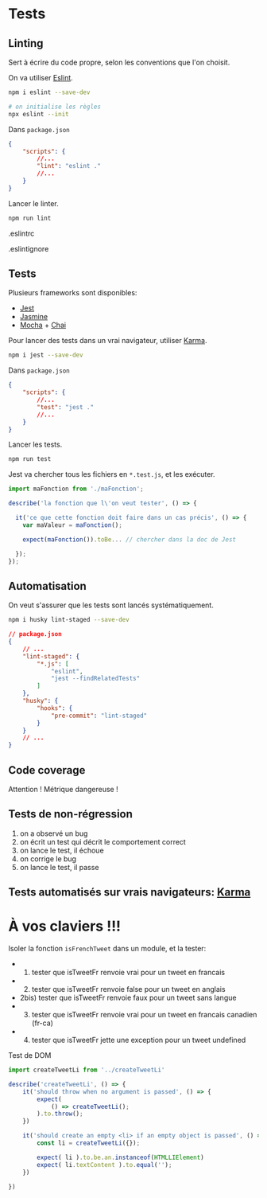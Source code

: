 # Tests

## Linting

Sert à écrire du code propre, selon les conventions que l'on choisit.

On va utiliser [Eslint](https://eslint.org/).

```bash
npm i eslint --save-dev

# on initialise les règles
npx eslint --init
```

Dans `package.json`
```json
{
    "scripts": {
        //...
        "lint": "eslint ."
        //...
    }
}
```

Lancer le linter.
```bash
npm run lint
```

.eslintrc

.eslintignore



## Tests

Plusieurs frameworks sont disponibles:
- [Jest](https://jestjs.io/)
- [Jasmine](https://jasmine.github.io/)
- [Mocha](https://mochajs.org/) + [Chai](https://www.chaijs.com/)

Pour lancer des tests dans un vrai navigateur, utiliser [Karma](https://karma-runner.github.io/2.0/index.html).



```bash
npm i jest --save-dev
```

Dans `package.json`
```json
{
    "scripts": {
        //...
        "test": "jest ."
        //...
    }
}
```

Lancer les tests.
```bash
npm run test
```

Jest va chercher tous les fichiers en `*.test.js`, et les exécuter.


```js
import maFonction from './maFonction';

describe('la fonction que l\'on veut tester', () => {

  it('ce que cette fonction doit faire dans un cas précis', () => {
    var maValeur = maFonction();

    expect(maFonction()).toBe... // chercher dans la doc de Jest

  });
});
```



## Automatisation

On veut s'assurer que les tests sont lancés systématiquement.

```bash
npm i husky lint-staged --save-dev
```

```json
// package.json
{
    // ...
    "lint-staged": {
        "*.js": [
            "eslint",
            "jest --findRelatedTests"
        ]
    },
    "husky": {
        "hooks": {
            "pre-commit": "lint-staged"
        }
    }
    // ...
}
```

## Code coverage

Attention ! Métrique dangereuse !

## Tests de non-régression

1. on a observé un bug
2. on écrit un test qui décrit le comportement correct
3. on lance le test, il échoue
4. on corrige le bug
5. on lance le test, il passe


## Tests automatisés sur vrais navigateurs: [Karma](https://developers.google.com/web/updates/2017/06/headless-karma-mocha-chai)




# À vos claviers !!!

Isoler la fonction `isFrenchTweet` dans un module, et la tester:
* 1) tester que isTweetFr renvoie vrai pour un tweet en francais
* 2) tester que isTweetFr renvoie false pour un tweet en anglais
* 2bis) tester que isTweetFr renvoie faux pour un tweet sans langue
* 3) tester que isTweetFr renvoie vrai pour un tweet en francais canadien (fr-ca)
* 4) tester que isTweetFr jette une exception pour un tweet undefined


Test de DOM

```js
import createTweetLi from '../createTweetLi'

describe('createTweetLi', () => {
    it('should throw when no argument is passed', () => {
        expect(
            () => createTweetLi();
        ).to.throw();
    })

    it('should create an empty <li> if an empty object is passed', () => {
        const li = createTweetLi({});

        expect( li ).to.be.an.instanceof(HTMLLIElement)
        expect( li.textContent ).to.equal('');
    })

})
```
